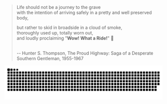 > <p>Life should not be a journey to the grave <br>
> with the intention of arriving safely in a pretty and well preserved body, <br>
> 
> but rather to skid in broadside in a cloud of smoke, <br>
> thoroughly used up, totally worn out, <br>
> and loudly proclaiming "**Wow! What a Ride!**" 🧗 </p>
> <br>
> -- Hunter S. Thompson, The Proud Highway: Saga of a Desperate Southern Gentleman, 1955-1967


<picture>
  <source media="(prefers-color-scheme: dark)" srcset="https://raw.githubusercontent.com/PhilisterD/PhilisterD/output/github-contribution-grid-snake-dark.svg">
  <source media="(prefers-color-scheme: light)" srcset="https://raw.githubusercontent.com/PhilisterD/PhilisterD/output/github-contribution-grid-snake.svg">
  <img alt="github contribution grid snake animation" src="https://raw.githubusercontent.com/PhilisterD/PhilisterD/output/github-contribution-grid-snake.svg">
</picture>
